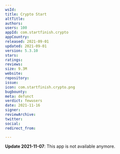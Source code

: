 ```yaml
---
wsId: 
title: Crypto Start
altTitle: 
authors: 
users: 100
appId: com.startfinish.crypto
appCountry: 
released: 2021-09-01
updated: 2021-09-01
version: 5.3.10
stars: 
ratings: 
reviews: 
size: 9.3M
website: 
repository: 
issue: 
icon: com.startfinish.crypto.png
bugbounty: 
meta: defunct
verdict: fewusers
date: 2021-11-16
signer: 
reviewArchive: 
twitter: 
social: 
redirect_from: 

---
```


**Update 2021-11-07**: This app is not available anymore.

